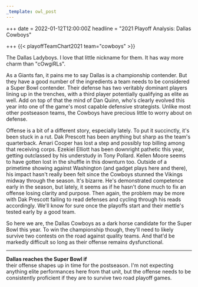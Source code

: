 ```yaml
---
_template: owl_post
---
```



+++
date = 2022-01-12T12:00:00Z
headline = "2021 Playoff Analysis: Dallas Cowboys"

+++
{{< playoffTeamChart2021 team="cowboys" >}}

The Dallas Ladyboys. I love that little nickname for them. It has way more charm than "cOwgiRLs".

As a Giants fan, it pains me to say Dallas is a championship contender. But they have a good number of the ingredients a team needs to be considered a Super Bowl contender. Their defense has two veritably dominant players lining up in the trenches, with a third player potentially qualifying as elite as well. Add on top of that the mind of Dan Quinn, who's clearly evolved this year into one of the game's most capable defensive strategists. Unlike most other postseason teams, the Cowboys have precious little to worry about on defense.

Offense is a bit of a different story, especially lately. To put it succinctly, it's been stuck in a rut. Dak Prescott has been anything but sharp as the team's quarterback. Amari Cooper has lost a step and possibly top billing among that receiving corps. Ezekiel Elliott has been downright pathetic this year, getting outclassed by his understudy in Tony Pollard. Kellen Moore seems to have gotten lost in the shuffle in this downturn too. Outside of a primetime showing against Washington (and gadget plays here and there), his impact hasn't really been felt since the Cowboys stunned the Vikings midway through the season. It's bizarre. He's demonstrated competence early in the season, but lately, it seems as if he hasn't done much to fix an offense losing clarity and purpose. Then again, the problem may be more with Dak Prescott failing to read defenses and cycling through his reads accordingly. We'll know for sure once the playoffs start and their mettle's tested early by a good team.

So here we are, the Dallas Cowboys as a dark horse candidate for the Super Bowl this year. To win the championship though, they'll need to likely survive two contests on the road against quality teams. And that'd be markedly difficult so long as their offense remains dysfunctional.

***

**Dallas reaches the Super Bowl if**  
their offense shapes up in time for the postseason. I'm not expecting anything elite performances here from that unit, but the offense needs to be consistently proficient if they are to survive two road playoff games.

